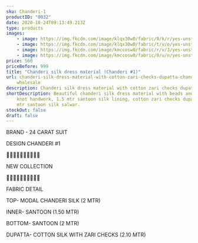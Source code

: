```yaml
---
sku: Chanderi-1
productID: "0032"
date: 2020-10-24T09:13:49.213Z
type: products
images:
    - image: https://img.fkcdn.com/image/klqx30w0/fabric/9/k/r/yes-unstitched-chanderi-1-sun-fashion-and-lifestyle-original-imagystvyrvtnhba.jpeg
    - image: https://img.fkcdn.com/image/klqx30w0/fabric/t/v/o/yes-unstitched-chanderi-1-sun-fashion-and-lifestyle-original-imagystvye6vfxvz.jpeg
    - image: https://img.fkcdn.com/image/kmccosw0/fabric/r/v/3/yes-unstitched-chanderi-1-sun-fashion-and-lifestyle-original-imagf9nqjwqvsqmg.jpeg
    - image: https://img.fkcdn.com/image/kmccosw0/fabric/0/u/n/yes-unstitched-chanderi-1-sun-fashion-and-lifestyle-original-imagf9nqfnxeujuy.jpeg
price: 560
priceBefore: 999
title: "Chanderi silk dress material (Chanderi #1)"
url: chanderi-silk-dress-material-with-cotton-zari-checks-dupatta-chanderi1
    wholesale
description: Chanderi silk dress material with cotton zari checks dupatta and 2 mtr salwar
shortDescription: Beautiful chanderi silk dress material with beads and french
    knot handwork, 1.5 mtr santoon silk lining, cotton zari checks dupatta and 2
    mtr santoon silk salwar.
stockOut: false
draft: false
---
```


BRAND - 24 CARAT SUIT

DESIGN CHANDERI #1

💐💐💐💐💐💐💐💐💐💐

NEW COLLECTION

🌷🌷🌷🌷🌷🌷🌷🌷🌷🌷

FABRIC DETAIL

TOP- MODAL CHANDERI SILK (2 MTR)

INNER- SANTOON (1.50 MTR)

BOTTOM- SANTOON (2 MTR)

DUPATTA- COTTON SILK WITH ZARI CHECKS (2.10 MTR)
